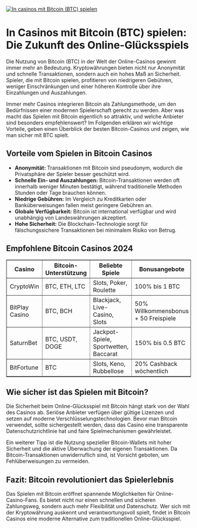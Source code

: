 [![In casinos mit Bitcoin (BTC) spielen](https://123-caf.pages.dev/gitsignup.png)](https://vrmoo.ru/Bt82HjjY)

<h1>In Casinos mit Bitcoin (BTC) spielen: Die Zukunft des Online-Glücksspiels</h1>  <p>Die Nutzung von Bitcoin (BTC) in der Welt der Online-Casinos gewinnt immer mehr an Bedeutung. Kryptowährungen bieten nicht nur Anonymität und schnelle Transaktionen, sondern auch ein hohes Maß an Sicherheit. Spieler, die mit Bitcoin spielen, profitieren von niedrigeren Gebühren, weniger Einschränkungen und einer höheren Kontrolle über ihre Einzahlungen und Auszahlungen.</p>  <p>Immer mehr Casinos integrieren Bitcoin als Zahlungsmethode, um den Bedürfnissen einer modernen Spielerschaft gerecht zu werden. Aber was macht das Spielen mit Bitcoin eigentlich so attraktiv, und welche Anbieter sind besonders empfehlenswert? Im Folgenden erklären wir wichtige Vorteile, geben einen Überblick der besten Bitcoin-Casinos und zeigen, wie man sicher mit BTC spielt.</p>  <h2>Vorteile vom Spielen in Bitcoin Casinos</h2> <ul>   <li><strong>Anonymität:</strong> Transaktionen mit Bitcoin sind pseudonym, wodurch die Privatsphäre der Spieler besser geschützt wird.</li>   <li><strong>Schnelle Ein- und Auszahlungen:</strong> Bitcoin-Transaktionen werden oft innerhalb weniger Minuten bestätigt, während traditionelle Methoden Stunden oder Tage brauchen können.</li>   <li><strong>Niedrige Gebühren:</strong> Im Vergleich zu Kreditkarten oder Banküberweisungen fallen meist geringere Gebühren an.</li>   <li><strong>Globale Verfügbarkeit:</strong> Bitcoin ist international verfügbar und wird unabhängig von Landeswährungen akzeptiert.</li>   <li><strong>Hohe Sicherheit:</strong> Die Blockchain-Technologie sorgt für fälschungssichere Transaktionen bei minimalem Risiko von Betrug.</li> </ul>  <h2>Empfohlene Bitcoin Casinos 2024</h2>  <table border="1" cellpadding="8" cellspacing="0" style="border-collapse: collapse; width: 100%;">   <thead>     <tr>       <th>Casino</th>       <th>Bitcoin-Unterstützung</th>       <th>Beliebte Spiele</th>       <th>Bonusangebote</th>       <th>Zahlungsdauer</th>     </tr>   </thead>   <tbody>     <tr>       <td>CryptoWin</td>       <td>BTC, ETH, LTC</td>       <td>Slots, Poker, Roulette</td>       <td>100% bis 1 BTC</td>       <td>10-30 Minuten</td>     </tr>     <tr>       <td>BitPlay Casino</td>       <td>BTC, BCH</td>       <td>Blackjack, Live-Casino, Slots</td>       <td>50% Willkommensbonus + 50 Freispiele</td>       <td>5-15 Minuten</td>     </tr>     <tr>       <td>SaturnBet</td>       <td>BTC, USDT, DOGE</td>       <td>Jackpot-Spiele, Sportwetten, Baccarat</td>       <td>150% bis 0.5 BTC</td>       <td>15-45 Minuten</td>     </tr>     <tr>       <td>BitFortune</td>       <td>BTC</td>       <td>Slots, Keno, Rubbellose</td>       <td>20% Cashback wöchentlich</td>       <td>10-20 Minuten</td>     </tr>   </tbody> </table>  <h2>Wie sicher ist das Spielen mit Bitcoin?</h2>  <p>Die Sicherheit beim Online-Glücksspiel mit Bitcoin hängt stark von der Wahl des Casinos ab. Seriöse Anbieter verfügen über gültige Lizenzen und setzen auf moderne Verschlüsselungstechnologien. Bevor man Bitcoin verwendet, sollte sichergestellt werden, dass das Casino eine transparente Datenschutzrichtlinie hat und faire Spielmechanismen gewährleistet.</p>  <p>Ein weiterer Tipp ist die Nutzung spezieller Bitcoin-Wallets mit hoher Sicherheit und die aktive Überwachung der eigenen Transaktionen. Da Bitcoin-Transaktionen unwiderruflich sind, ist Vorsicht geboten, um Fehlüberweisungen zu vermeiden.</p>  <h2>Fazit: Bitcoin revolutioniert das Spielerlebnis</h2>  <p>Das Spielen mit Bitcoin eröffnet spannende Möglichkeiten für Online-Casino-Fans. Es bietet nicht nur einen schnellen und sicheren Zahlungsweg, sondern auch mehr Flexibilität und Datenschutz. Wer sich mit der Kryptowährung auskennt und verantwortungsvoll spielt, findet in Bitcoin Casinos eine moderne Alternative zum traditionellen Online-Glücksspiel.</p>